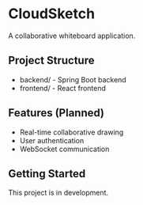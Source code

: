 # CloudSketch

A collaborative whiteboard application.

## Project Structure

- backend/ - Spring Boot backend
- frontend/ - React frontend

## Features (Planned)

- Real-time collaborative drawing
- User authentication
- WebSocket communication

## Getting Started

This project is in development.